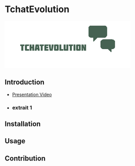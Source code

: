 # TchatEvolution

![Ceci est un exemple d’image](image/logo.png)

## Introduction
- [Presentation Video](https://www.youtube.com/watch?v=8Cl8eVBhT0M&feature=youtu.be/)
- ### extrait 1


## Installation

## Usage

## Contribution



